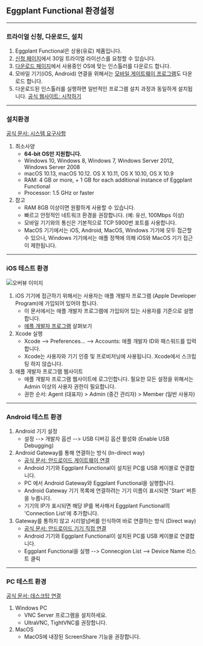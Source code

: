 ## Eggplant Functional 환경설정
------
### 트라이얼 신청, 다운로드, 설치
1. Eggplant Functional은 상용(유료) 제품입니다.
2. [신청 페이지](http://info.eggplant.io/try-eggplant)에서 30일 트라이얼 라이선스를 요청할 수 있습니다.
3. [다운로드 페이지](https://eggplant.io/eggplant-functional-downloads)에서 사용중인 OS에 맞는 인스톨러를 다운로드 합니다.
4. 모바일 기기(iOS, Android) 연결을 위해서는 [모바일 게이트웨이 프로그램](https://eggplant.io/mobile-gateways)도 다운로드 합니다.
5. 다운로드된 인스톨러를 실행하면 일반적인 프로그램 설치 과정과 동일하게 설치됩니다.
[공식 웹사이트: 시작하기](http://docs.testplant.com/ePF/gettingstarted/epf-getting-started-eggplant-functional.htm)
------
### 설치환경
[공식 문서: 시스템 요구사항](http://docs.testplant.com/ePF/gettingstarted/epf-installing-eggplant-functional.htm)
1. 최소사양
   * **64-bit OS만 지원합니다.**
   * Windows 10, Windows 8, Windows 7, Windows Server 2012, Windows Server 2008
   * macOS 10.13, macOS 10.12. OS X 10.11, OS X 10.10, OS X 10.9
   * RAM: 4 GB or more, + 1 GB for each additional instance of Eggplant Functional
   * Processor: 1.5 GHz or faster
2. 참고
   * RAM 8GB 이상이면 원활하게 사용할 수 있습니다.
   * 빠르고 안정적인 네트워크 환경을 권장합니다. (예: 유선, 100Mbps 이상)
   * 모바일 기기와의 통신은 기본적으로 TCP 5900번 포트를 사용합니다.
   * MacOS 기기에서는 iOS, Android, MacOS, Windows 기기에 모두 접근할 수 있으나, Windows 기기에서는 애플 정책에 의해 iOS와 MacOS 기기 접근이 제한됩니다.
------
### iOS 테스트 환경
![오버뷰 이미지](https://user-images.githubusercontent.com/42508143/54477473-8acdc900-484b-11e9-851c-621d739b5183.png)
1. iOS 기기에 접근하기 위해서는 사용자는 애플 개발자 프로그램 (Apple Developer Program)에 가입되어 있어야 합니다.
   * 이 문서에서는 애플 개발자 프로그램에 가입되어 있는 사용자를 기준으로 설명합니다.
   * [애플 개발자 프로그램](https://developer.apple.com/kr/programs/) 살펴보기
2. Xcode 실행
   * Xcode --> Preferences... --> Accounts: 애플 개발자 ID와 패스워드를 입력합니다.
   * Xcode는 사용자와 기기 인증 및 프로비저닝에 사용됩니다. Xcode에서 스크립팅 하지 않습니다.
3. 애플 개발자 프로그램 웹사이트
   * 애플 개발자 프로그램 웹사이트에 로그인합니다. 필요한 모든 설정을 위해서는 Admin 이상의 사용자 권한이 필요합니다.
   * 권한 순서: Agent (대표자) > Admin (중간 관리자) > Member (일반 사용자)
------
### Android 테스트 환경
1. Android 기기 설정
   * 설정 --> 개발자 옵션 --> USB 디버깅 옵션 활성화 (Enable USB Debugging)
2. Android Gateway를 통해 연결하는 방식 (In-direct way)
   * [공식 문서: 안드로이드 게이트웨이 연결](http://docs.testplant.com/ePF/using/epf-getting-started-android-gateway.htm)
   * Android 기기와 Eggplant Functional이 설치된 PC를 USB 케이블로 연결합니다.
   * PC 에서 Android Gateway와 Eggplant Functional을 실행합니다.
   * Android Gateway 기기 목록에 연결하려는 기기 이름이 표시되면 'Start' 버튼을 누릅니다.
   * 기기의 IP가 표시되면 해당 IP를 복사해서 Eggplant Functional의 'Connection List'에 추가합니다.
3. Gateway를 통하지 않고 시리얼넘버를 인식하여 바로 연결하는 방식 (Direct way)
   * [공식 문서: 안드로이드 기기 직접 연결](http://docs.testplant.com/ePF/using/epf-connecting-to-android-suts.htm)
   * Android 기기와 Eggplant Functional이 설치된 PC를 USB 케이블로 연결합니다.
   * Eggplant Functional을 실행 --> Connecgion List --> Device Name 리스트 클릭
------
### PC 테스트 환경
[공식 문서: 데스크탑 연결](http://docs.testplant.com/ePF/using/epf-desktop-suts.htm)
1. Windows PC
   * VNC Server 프로그램을 설치하세요.
   * UltraVNC, TightVNC를 권장합니다.
2. MacOS
   * MacOS에 내장된 ScreenShare 기능을 권장합니다.
